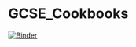 # GCSE_Cookbooks
[![Binder](http://mybinder.org/badge.svg)](http://mybinder.org/repo/fpferrarese/GCSE_Cookbooks)